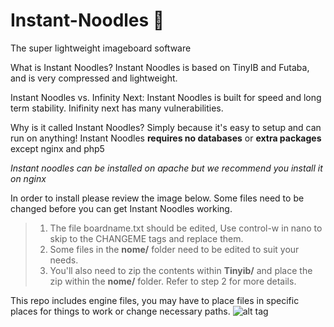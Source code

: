 # Instant-Noodles :ramen:
The super lightweight imageboard software

What is Instant Noodles? 
Instant Noodles is based on TinyIB and Futaba, and is very compressed and lightweight.

Instant Noodles vs. Infinity Next: 
Instant Noodles is built for speed and long term stability. Inifinity next has many vulnerabilities.

Why is it called Instant Noodles? 
Simply because it's easy to setup and can run on anything!
Instant Noodles **requires no databases** or **extra packages** except nginx and php5

*Instant noodles can be installed on apache but we recommend you install it on nginx*

In order to install please review the image below.
Some files need to be changed before you can get Instant Noodles working.
> 1. The file boardname.txt should be edited, Use control-w in nano to skip to the CHANGEME tags and replace them.
> 2. Some files in the **nome/** folder need to be edited to suit your needs.
> 3. You'll also need to zip the contents within **Tinyib/** and place the zip within the **nome/** folder. Refer to step 2 for more details.

This repo includes engine files, you may have to place files in specific places for things to work or change necessary paths.
![alt tag](http://i.imgur.com/dZFZnOZ.png)
